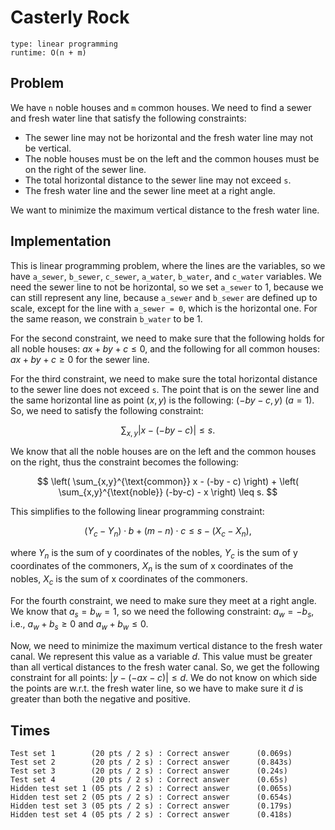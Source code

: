 # Casterly Rock

```
type: linear programming
runtime: O(n + m)
```

## Problem

We have `n` noble houses and `m` common houses. We need to find a sewer and fresh
water line that satisfy the following constraints:
 - The sewer line may not be horizontal and the fresh water line may not be
   vertical.
 - The noble houses must be on the left and the common houses must be on the right
   of the sewer line.
 - The total horizontal distance to the sewer line may not exceed `s`.
 - The fresh water line and the sewer line meet at a right angle.

We want to minimize the maximum vertical distance to the fresh water line. 

## Implementation

This is linear programming problem, where the lines are the variables, so we have
`a_sewer`, `b_sewer`, `c_sewer`, `a_water`, `b_water`, and `c_water` variables.
We need the sewer line to not be horizontal, so we set `a_sewer` to 1, because we
can still represent any line, because `a_sewer` and `b_sewer` are defined up to
scale, except for the line with `a_sewer = 0`, which is the horizontal one. For
the same reason, we constrain `b_water` to be 1.

For the second constraint, we need to make sure that the following holds for all
noble houses: $ax + by + c \leq 0$, and the following for all common houses:
$ax + by + c \geq 0$ for the sewer line.

For the third constraint, we need to make sure the total horizontal distance to
the sewer line does not exceed `s`. The point that is on the sewer line and the
same horizontal line as point $(x,y)$ is the following: $(-by-c, y)$ ($a=1$). So,
we need to satisfy the following constraint:

$$ \sum_{x,y} | x - (-by-c) | \leq s. $$

We know that all the noble houses are on the left and the common houses on the
right, thus the constraint becomes the following:

$$ \left( \sum_{x,y}^{\text{common}} x - (-by - c) \right) + \left( \sum_{x,y}^{\text{noble}} (-by-c) - x \right) \leq s. $$

This simplifies to the following linear programming constraint:

$$ (Y_c - Y_n) \cdot b + (m - n) \cdot c \leq s - (X_c - X_n), $$

where $Y_n$ is the sum of y coordinates of the nobles, $Y_c$ is the sum of y
coordinates of the commoners, $X_n$ is the sum of x coordinates of the nobles,
$X_c$ is the sum of x coordinates of the commoners.



For the fourth constraint, we need to make sure they meet at a right angle. We
know that $a_s = b_w = 1$, so we need the following constraint: $a_w = -b_s$, i.e.,
$a_w+b_s \geq 0$ and $a_w+b_w \leq 0$.

Now, we need to minimize the maximum vertical distance to the fresh water canal.
We represent this value as a variable $d$. This value must be greater than all
vertical distances to the fresh water canal. So, we get the following constraint
for all points: $|y-(-ax-c)| \leq d$. We do not know on which side the points are
w.r.t. the fresh water line, so we have to make sure it $d$ is greater than both
the negative and positive.

## Times

```
Test set 1        (20 pts / 2 s) : Correct answer      (0.069s)
Test set 2        (20 pts / 2 s) : Correct answer      (0.843s)
Test set 3        (20 pts / 2 s) : Correct answer      (0.24s)
Test set 4        (20 pts / 2 s) : Correct answer      (0.65s)
Hidden test set 1 (05 pts / 2 s) : Correct answer      (0.065s)
Hidden test set 2 (05 pts / 2 s) : Correct answer      (0.654s)
Hidden test set 3 (05 pts / 2 s) : Correct answer      (0.179s)
Hidden test set 4 (05 pts / 2 s) : Correct answer      (0.418s)
```
